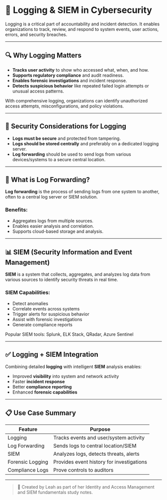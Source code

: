 # 📝 Logging & SIEM in Cybersecurity

Logging is a critical part of accountability and incident detection. It enables organizations to track, review, and respond to system events, user actions, errors, and security breaches.

---

## 🔍 Why Logging Matters

- **Tracks user activity** to show who accessed what, when, and how.
- **Supports regulatory compliance** and audit readiness.
- **Enables forensic investigations** and incident response.
- **Detects suspicious behavior** like repeated failed login attempts or unusual access patterns.

With comprehensive logging, organizations can identify unauthorized access attempts, misconfigurations, and policy violations.

---

## 🔐 Security Considerations for Logging

- **Logs must be secure** and protected from tampering.
- **Logs should be stored centrally** and preferably on a dedicated logging server.
- **Log forwarding** should be used to send logs from various devices/systems to a secure central location.

---

## 🔁 What is Log Forwarding?

**Log forwarding** is the process of sending logs from one system to another, often to a central log server or SIEM solution.

### Benefits:
- Aggregates logs from multiple sources.
- Enables easier analysis and correlation.
- Supports cloud-based storage and analysis.

---

## 📊 SIEM (Security Information and Event Management)

**SIEM** is a system that collects, aggregates, and analyzes log data from various sources to identify security threats in real time.

### SIEM Capabilities:
- Detect anomalies
- Correlate events across systems
- Trigger alerts for suspicious behavior
- Assist with forensic investigations
- Generate compliance reports

Popular SIEM tools: Splunk, ELK Stack, QRadar, Azure Sentinel

---

## ✅ Logging + SIEM Integration

Combining detailed **logging** with intelligent **SIEM** analysis enables:
- Improved **visibility** into system and network activity
- Faster **incident response**
- Better **compliance reporting**
- Enhanced **forensic capabilities**

---

## 📋 Use Case Summary

| Feature           | Purpose                                   |
|------------------|-------------------------------------------|
| Logging           | Tracks events and user/system activity    |
| Log Forwarding    | Sends logs to central location/SIEM       |
| SIEM              | Analyzes logs, detects threats, alerts    |
| Forensic Logging  | Provides event history for investigations |
| Compliance Logs   | Prove controls to auditors                |

---

> 🧠 Created by Leah as part of her Identity and Access Management and SIEM fundamentals study notes.
